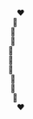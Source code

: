 &nbsp;&nbsp;&nbsp;&nbsp;:heart:  
&nbsp;&nbsp;:orange_heart:  
&nbsp;:yellow_heart:  
&nbsp;:green_heart:  
:blue_heart:  
:purple_heart:  
:blue_heart:  
&nbsp;:green_heart:  
&nbsp;:yellow_heart:  
&nbsp;&nbsp;:orange_heart:  
&nbsp;&nbsp;&nbsp;&nbsp;:heart:

<!--
**NHNzhz/NHNzhz** is a ✨ _special_ ✨ repository because its `README.md` (this file) appears on your GitHub profile.

Here are some ideas to get you started:

- 🔭 I’m currently working on ...
- 🌱 I’m currently learning ...
- 👯 I’m looking to collaborate on ...
- 🤔 I’m looking for help with ...
- 💬 Ask me about ...
- 📫 How to reach me: ...
- 😄 Pronouns: ...
- ⚡ Fun fact: ...
-->
